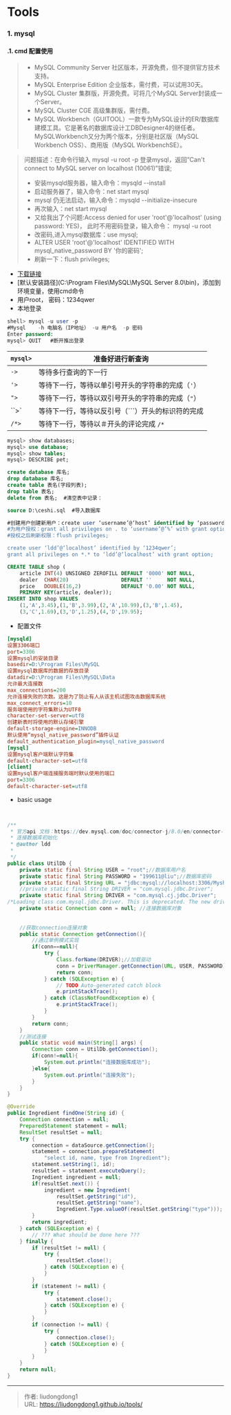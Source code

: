 # Tools


### 1. mysql

#### .1. cmd 配置使用

> - MySQL Community Server 社区版本，开源免费，但不提供官方技术支持。
> - MySQL Enterprise Edition 企业版本，需付费，可以试用30天。
> - MySQL Cluster 集群版，开源免费。可将几个MySQL Server封装成一个Server。
> - MySQL Cluster CGE 高级集群版，需付费。
> - MySQL Workbench（GUITOOL）一款专为MySQL设计的ER/数据库建模工具。它是著名的数据库设计工DBDesigner4的继任者。MySQLWorkbench又分为两个版本，分别是社区版（MySQL Workbench OSS）、商用版（MySQL WorkbenchSE）。

> 问题描述：在命令行输入 mysql -u root -p 登录mysql，返回”Can't connect to MySQL server on localhost (10061)”错误;
>
> - 安装mysqld服务器，输入命令：mysqld --install
> - 启动服务器了，输入命令：net start mysql
> - mysql 仍无法启动，输入命令：mysqld --initialize-insecure
> - 再次输入：net start mysql
> - 又给我出了个问题:Access denied for user 'root'@'localhost' (using password: YES)， 此时不用密码登录，输入命令： mysql -u root
> - 改密码,进入mysql数据库：use mysql;
> - ALTER USER 'root'@'localhost' IDENTIFIED WITH mysql_native_password BY '你的密码';  
> - 刷新一下：flush privileges;

- [下载链接](https://dev.mysql.com/downloads/file/?id=505213)
- [默认安装路径](C:\Program Files\MySQL\MySQL Server 8.0\bin)，添加到环境变量，使用cmd命令
- 用户root， 密码：1234qwer
- 本地登录

```sql
shell> mysql -u user -p
#Mysql    -h 电脑名（IP地址） -u 用户名  -p 密码
Enter password:
mysql> QUIT   #断开推出登录
```

| `mysql>` | 准备好进行新查询                                  |
| -------- | ------------------------------------------------- |
| `->`     | 等待多行查询的下一行                              |
| `'>`     | 等待下一行，等待以单引号开头的字符串的完成（`'`） |
| `">`     | 等待下一行，等待以双引号开头的字符串的完成（`"`） |
| ``>`     | 等待下一行，等待以反引号（```）开头的标识符的完成 |
| `/*>`    | 等待下一行，等待以＃开头的评论完成 `/*`           |

```sql
mysql> show databases;
mysql> use database;
mysql> show tables;
mysql> DESCRIBE pet;

create database 库名;
drop database 库名;
create table 表名(字段列表);
drop table 表名;
delete from 表名;  #清空表中记录：

source D:\ceshi.sql  #导入数据库

#创建用户创建新用户：create user ‘username’@‘host’ identified by ‘password’; 其中username为自定义的用户名；host为登录域名，host为’%'时表示为 任意IP，为localhost时表示本机，或者填写指定的IP地址；paasword为密码
#为用户授权：grant all privileges on . to ‘username’@’%’ with grant option; 其中*.第一个表示所有数据库，第二个表示所有数据表，如果不想授权全部那就把对应的写成相应数据库或者数据表；username为指定的用户；%为该用户登录的域名
#授权之后刷新权限：flush privileges;

create user ‘ldd’@‘localhost’ identified by ‘1234qwer’;
grant all privileges on *.* to ‘ldd’@‘localhost’ with grant option;
```

```sql
CREATE TABLE shop (
    article INT(4) UNSIGNED ZEROFILL DEFAULT '0000' NOT NULL,
    dealer  CHAR(20)                 DEFAULT ''     NOT NULL,
    price   DOUBLE(16,2)             DEFAULT '0.00' NOT NULL,
    PRIMARY KEY(article, dealer));
INSERT INTO shop VALUES
    (1,'A',3.45),(1,'B',3.99),(2,'A',10.99),(3,'B',1.45),
    (3,'C',1.69),(3,'D',1.25),(4,'D',19.95);
```

- 配置文件

```ini
[mysqld]
设置3306端口
port=3306
设置mysql的安装目录
basedir=D:\Program Files\MySQL
设置mysql数据库的数据的存放目录
datadir=D:\Program Files\MySQL\Data
允许最大连接数
max_connections=200
允许连接失败的次数。这是为了防止有人从该主机试图攻击数据库系统
max_connect_errors=10
服务端使用的字符集默认为UTF8
character-set-server=utf8
创建新表时将使用的默认存储引擎
default-storage-engine=INNODB
默认使用“mysql_native_password”插件认证
default_authentication_plugin=mysql_native_password
[mysql]
设置mysql客户端默认字符集
default-character-set=utf8
[client]
设置mysql客户端连接服务端时默认使用的端口
port=3306
default-character-set=utf8
```

- basic usage

```java
 
 
/**
 * 官方api 文档：https://dev.mysql.com/doc/connector-j/8.0/en/connector-j-examples.html
 * 连接数据库初始化
 * @author ldd
 *
 */
public class UtilDb {
	private static final String USER = "root";//数据库用户名
	private static final String PASSWORD = "199611@liu";//数据库密码
	private static final String URL = "jdbc:mysql://localhost:3306/MyshoppingSystem?useUnicode=true&characterEncoding=UTF-8&characterSetResults=utf8&serverTimezone=GMT";//数据库url
	//private static final String DRIVER = "com.mysql.jdbc.Driver";
	private static final String DRIVER = "com.mysql.cj.jdbc.Driver";
/*Loading class com.mysql.jdbc.Driver. This is deprecated. The new driver class is com.mysql.cj.jdbc.Driver. The driver is automatically registered via the SPI and manual loading of the driver class is generally unnecessary.*/
	private static Connection conn = null; //连接数据库对象
 
	
	//获取connection连接对象
	public static Connection getConnection(){
		//通过单例模式实现
		if(conn==null){
			try {
				Class.forName(DRIVER);//加载驱动
				conn = DriverManager.getConnection(URL, USER, PASSWORD);
				return conn;
			} catch (SQLException e) {
				// TODO Auto-generated catch block
				e.printStackTrace();
			} catch (ClassNotFoundException e) {
				e.printStackTrace();
			}
		}
		return conn;
	}
	//测试连接
	public static void main(String[] args) {
		Connection conn = UtilDb.getConnection();
		if(conn!=null){
			System.out.println("连接数据库成功");
		}else{
			System.out.println("连接失败");
		}
	}	
}
```

```java
@Override
public Ingredient findOne(String id) {
    Connection connection = null;
    PreparedStatement statement = null;
    ResultSet resultSet = null;
    try {
        connection = dataSource.getConnection();
        statement = connection.prepareStatement(
            "select id, name, type from Ingredient");
        statement.setString(1, id);
        resultSet = statement.executeQuery();
        Ingredient ingredient = null;
        if(resultSet.next()) {
            ingredient = new Ingredient(
                resultSet.getString("id"),
                resultSet.getString("name"),
                Ingredient.Type.valueOf(resultSet.getString("type")));
        }
        return ingredient;
    } catch (SQLException e) {
        // ??? What should be done here ???
    } finally {
        if (resultSet != null) {
            try {
                resultSet.close();
            } catch (SQLException e) {
            }
        }
        if (statement != null) {
            try {
                statement.close();
            } catch (SQLException e) {
            }
        }
        if (connection != null) {
            try {
                connection.close();
            } catch (SQLException e) {
            }
        }
    }
    return null;
}
```


---

> 作者: liudongdong1  
> URL: https://liudongdong1.github.io/tools/  

